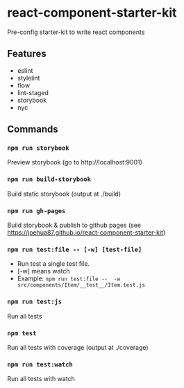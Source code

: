 # react-component-starter-kit
Pre-config starter-kit to write react components

## Features
* eslint
* stylelint
* flow
* lint-staged
* storybook
* nyc

## Commands
### `npm run storybook`
Preview storybook (go to http://localhost:9001)

### `npm run build-storybook`
Build static storybook (output at ./build)

### `npm run gh-pages`
Build storybook & publish to github pages (see https://joehua87.github.io/react-component-starter-kit)

### `npm run test:file -- [-w] [test-file]`
* Run test a single test file.
* [-w] means watch
* Example: `npm run test:file --  -w src/components/Item/__test__/Item.test.js`

### `npm run test:js`
Run all tests

### `npm test`
Run all tests with coverage (output at ./coverage)

### `npm run test:watch`
Run all tests with watch
